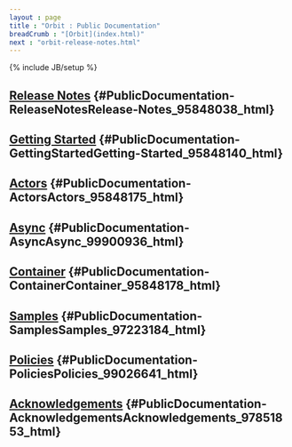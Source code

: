 ```yaml
---
layout : page
title : "Orbit : Public Documentation"
breadCrumb : "[Orbit](index.html)"
next : "orbit-release-notes.html"
---
```

{% include JB/setup %}

[Release Notes](orbit-release-notes.html) {#PublicDocumentation-ReleaseNotesRelease-Notes_95848038_html}
----------


[Getting Started](orbit-getting-started.html) {#PublicDocumentation-GettingStartedGetting-Started_95848140_html}
----------


[Actors](orbit-actors.html) {#PublicDocumentation-ActorsActors_95848175_html}
----------


[Async](orbit-async.html) {#PublicDocumentation-AsyncAsync_99900936_html}
----------


[Container](orbit-container.html) {#PublicDocumentation-ContainerContainer_95848178_html}
----------


[Samples](orbit-samples.html) {#PublicDocumentation-SamplesSamples_97223184_html}
----------


[Policies](orbit-policies.html) {#PublicDocumentation-PoliciesPolicies_99026641_html}
----------


[Acknowledgements](orbit-acknowledgements.html) {#PublicDocumentation-AcknowledgementsAcknowledgements_97851853_html}
----------

